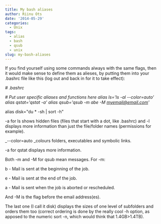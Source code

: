 ```yaml
---
title: My bash aliases
author: Riinu Ots
date: '2014-05-29'
categories:
  - Unix
tags:
  - alias
  - bash
  - qsub
  - unix
slug: my-bash-aliases
---
```


If you find yourself using some commands always with the same flags, then it would make sense to define them as alieses, by putting them into your .bashrc file like this (log out and back in for it to take effect):

_# .bashrc_

_# Put user specific aliases and functions here_
_alias ls='ls -al --color=auto'_
_alias qstat='qstat -a'_
_alias qsub='qsub -m abe -M myemail@email.com'_

alias disk="du * -sh | sort -h"

-a for ls shows hidden files (files that start with a dot, like .bashrc) and -l displays more information than just the file/folder names (permissions for example).

_--color=auto _colours folders, executables and symbolic links.

-a for qstat displays more information.

Both -m and -M for qsub mean messages. For -m:

b - Mail is sent at the beginning of the job.

e - Mail is sent at the end of the job.

a - Mail is sent when the job is aborted or rescheduled.

And -M is the flag before the email address(es).

The last one (I call it disk) displays the sizes of one level of subfolders and orders them too (correct ordering is done by the really cool -h option, as apposed to the numeric sort -n, which would think that 1.4GB>1.4TB).
